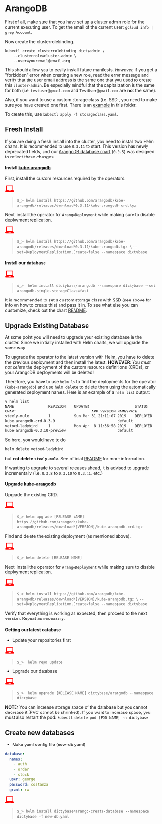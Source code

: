 # ArangoDB

First of all, make sure that you have set up a cluster admin role for the current executing user.
To get the email of the current user: `gcloud info | grep Account`.

Now create the clusterrolebinding.

```
kubectl create clusterrolebinding dictyadmin \
    --clusterrole=cluster-admin \
    --user=youremail@email.org
```

This should allow you to easily install future manifests. *However,* if you get a "forbidden" error
when creating a new role, read the error message and verify that the user email address is the same 
one that you used to create this `cluster-admin`. Be especially mindful that the capitalization is the 
same for both (i.e. `testuser@gmail.com` and `TestUser@gmail.com` are **not** the same).

Also, if you want to use a custom storage class (i.e. SSD), you need to make sure you have created 
one first. There is an [example](./storageclass.yaml) in this folder.

To create this, use `kubectl apply -f storageclass.yaml`.

## Fresh Install
If you are doing a fresh install into the cluster, you need to install two Helm charts. It is recommended 
to use `0.3.11` to start. This version has newly deprecated fields, and our [ArangoDB database chart](https://github.com/dictybase-docker/kubernetes-charts/tree/master/arangodb) 
(`0.0.5`) was designed to reflect these changes.

#### Install [kube-arangodb](https://github.com/arangodb/kube-arangodb/blob/0.3.11/docs/Manual/Deployment/Kubernetes/Helm.md)

First, install the custom resources required by the operators.

![](userinput.png)
> `$_> helm install https://github.com/arangodb/kube-arangodb/releases/download/0.3.11/kube-arangodb-crd.tgz`

Next, install the operator for `ArangoDeployment` while making sure to disable deployment replication.

![](userinput.png)
> `$_> helm install https://github.com/arangodb/kube-arangodb/releases/download/0.3.11/kube-arangodb.tgz \`
>                        `--set=DeploymentReplication.Create=false --namespace dictybase`

#### Install our database

![](userinput.png)
>`$_>  helm install dictybase/arangodb --namespace dictybase --set arangodb.single.storageClass=fast`

It is recommended to set a custom storage class with SSD (see above for info on how to create this) 
and pass it in. To see what else you can customize, check out the chart [README](https://github.com/dictybase-docker/kubernetes-charts/tree/master/arangodb).

## Upgrade Existing Database
At some point you will need to upgrade your existing database in the cluster. 
Since we initially installed with Helm charts, we will upgrade the same way.

To upgrade the operator to the latest version with Helm, you have to
delete the previous deployment and then install the latest. **HOWEVER**:
You *must not delete* the deployment of the custom resource definitions
(CRDs), or your ArangoDB deployments will be deleted!

Therefore, you have to use `helm ls` to find the deployments for the
operator (`kube-arangodb`) and use `helm delete` to delete them using the
automatically generated deployment names. Here is an example of a `helm
list` output:

```
% helm list
NAME            	REVISION	UPDATED                 	STATUS  	CHART                               	APP VERSION	NAMESPACE
steely-mule     	1       	Sun Mar 31 21:11:07 2019	DEPLOYED	kube-arangodb-crd-0.3.9             	           	default  
vetoed-ladybird 	1       	Mon Apr  8 11:36:58 2019	DEPLOYED	kube-arangodb-0.3.10-preview        	           	default  
```

So here, you would have to do

```bash
helm delete vetoed-ladybird
```

but **not delete `steely-mule`**. See official [README](https://github.com/arangodb/kube-arangodb/blob/master/README.md) for more information.

If wanting to upgrade to several releases ahead, it is advised to upgrade incrementally (i.e. `0.3.8` to `0.3.10` to `0.3.11`, etc.).

#### Upgrade kube-arangodb

Upgrade the existing CRD.

![](userinput.png)
> `$_> helm upgrade [RELEASE NAME] https://github.com/arangodb/kube-arangodb/releases/download/[VERSION]/kube-arangodb-crd.tgz`

Find and delete the existing deployment (as mentioned above).

![](userinput.png)
> `$_> helm delete [RELEASE NAME]`

Next, install the operator for `ArangoDeployment` while making sure to disable deployment replication.

![](userinput.png)
> `$_> helm install https://github.com/arangodb/kube-arangodb/releases/download/[VERSION]/kube-arangodb.tgz \`
>                        `--set=DeploymentReplication.Create=false --namespace dictybase`

Verify that everything is working as expected, then proceed to the next version. 
Repeat as necessary.

#### Getting our latest database

- Update your repositories first

![](userinput.png)
>`$_>  helm repo update`

- Upgrade our database

![](userinput.png)
>`$_>  helm upgrade [RELEASE NAME] dictybase/arangodb --namespace dictybase`

**NOTE:** You can increase storage space of the database but you cannot decrease it (PVC cannot be shrinked). 
If you want to increase space, you must also restart the pod: `kubectl delete pod [POD NAME] -n dictybase`

## Create new databases

- Make yaml config file (new-db.yaml)

```yaml
database:
  names:
    - auth
    - order
    - stock
  user: george
  password: costanza
  grant: rw
```

![](userinput.png)
>`$_> helm install dictybase/arango-create-database --namespace dictybase -f new-db.yaml`